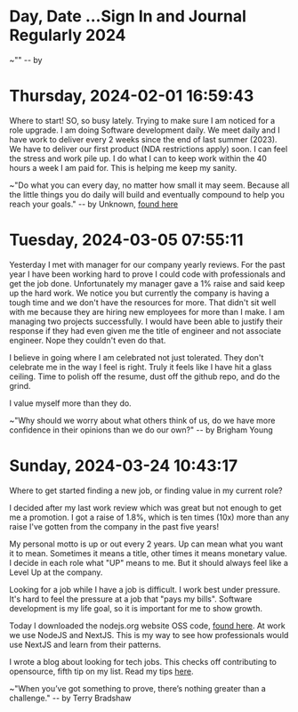 # Day, Date ...Sign In and Journal Regularly 2024

~""
-- by

# Thursday, 2024-02-01 16:59:43

Where to start! SO, so busy lately. Trying to make sure I am noticed for a role upgrade. I am doing Software development daily. We meet daily and I have work to deliver every 2 weeks since the end of last summer (2023). We have to deliver our first product (NDA restrictions apply) soon. I can feel the stress and work pile up. I do what I can to keep work within the 40 hours a week I am paid for. This is helping me keep my sanity.

~"Do what you can every day, no matter how small it may seem. Because all the little things you do daily will build and eventually compound to help you reach your goals."
-- by Unknown, [found here](https://fitzvillafuerte.com/a-goal-without-a-plan-is-just-a-wish.html)

# Tuesday, 2024-03-05 07:55:11

Yesterday I met with manager for our company yearly reviews. For the past year I have been working hard to prove I could code with professionals and get the job done. Unfortunately my manager gave a 1% raise and said keep up the hard work. We notice you but currently the company is having a tough time and we don't have the resources for more. That didn't sit well with me because they are hiring new employees for more than I make. I am managing two projects successfully. I would have been able to justify their response if they had even given me the title of engineer and not associate engineer. Nope they couldn't even do that.

I believe in going where I am celebrated not just tolerated. They don't celebrate me in the way I feel is right. Truly it feels like I have hit a glass ceiling. Time to polish off the resume, dust off the github repo, and do the grind.

I value myself more than they do.

~"Why should we worry about what others think of us, do we have more confidence in their opinions than we do our own?"
-- by Brigham Young

# Sunday, 2024-03-24 10:43:17

Where to get started finding a new job, or finding value in my current role?

I decided after my last work review which was great but not enough to get me a promotion. I got a raise of 1.8%, which is ten times (10x) more than any raise I've gotten from the company in the past five years!

My personal motto is up or out every 2 years. Up can mean what you want it to mean. Sometimes it means a title, other times it means monetary value. I decide in each role what "UP" means to me. But it should always feel like a Level Up at the company.

Looking for a job while I have a job is difficult. I work best under pressure. It's hard to feel the pressure at a job that "pays my bills". Software development is my life goal, so it is important for me to show growth.

Today I downloaded the nodejs.org website OSS code, [found here](https://github.com/nodejs/nodejs.org). At work we use NodeJS and NextJS. This is my way to see how professionals would use NextJS and learn from their patterns.

I wrote a blog about looking for tech jobs. This checks off contributing to opensource, fifth tip on my list. Read my tips [here](https://dev.to/trewaters/tech-job-hunting-2d9b).

~"When you’ve got something to prove, there’s nothing greater than a challenge."
-- by Terry Bradshaw
